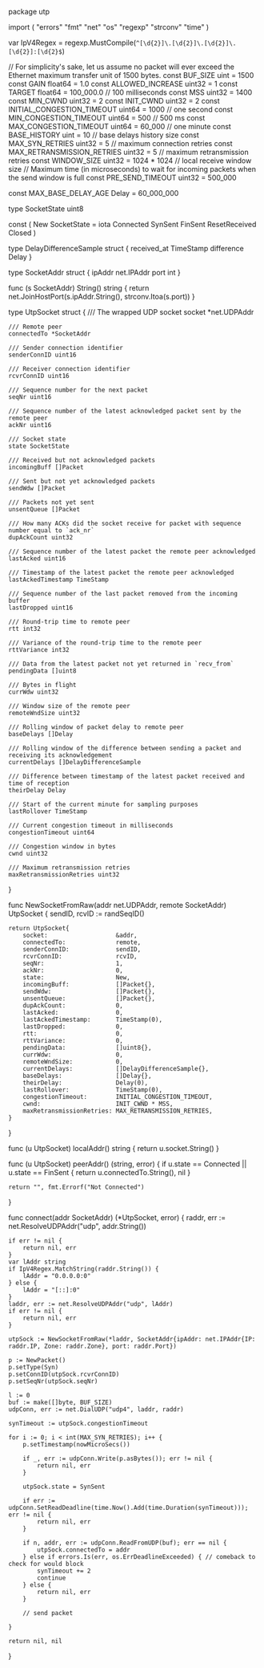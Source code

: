 package utp

import (
	"errors"
	"fmt"
	"net"
	"os"
	"regexp"
	"strconv"
	"time"
)

var IpV4Regex = regexp.MustCompile(`^[\d{2}]\.[\d{2}]\.[\d{2}]\.[\d{2}]:[\d{2}$`)

// For simplicity's sake, let us assume no packet will ever exceed the Ethernet maximum transfer unit of 1500 bytes.
const BUF_SIZE uint = 1500
const GAIN float64 = 1.0
const ALLOWED_INCREASE uint32 = 1
const TARGET float64 = 100_000.0 // 100 milliseconds
const MSS uint32 = 1400
const MIN_CWND uint32 = 2
const INIT_CWND uint32 = 2
const INITIAL_CONGESTION_TIMEOUT uint64 = 1000 // one second
const MIN_CONGESTION_TIMEOUT uint64 = 500      // 500 ms
const MAX_CONGESTION_TIMEOUT uint64 = 60_000   // one minute
const BASE_HISTORY uint = 10                   // base delays history size
const MAX_SYN_RETRIES uint32 = 5               // maximum connection retries
const MAX_RETRANSMISSION_RETRIES uint32 = 5    // maximum retransmission retries
const WINDOW_SIZE uint32 = 1024 * 1024         // local receive window size
// Maximum time (in microseconds) to wait for incoming packets when the send window is full
const PRE_SEND_TIMEOUT uint32 = 500_000

const MAX_BASE_DELAY_AGE Delay = 60_000_000

type SocketState uint8

const (
	New SocketState = iota
	Connected
	SynSent
	FinSent
	ResetReceived
	Closed
)

type DelayDifferenceSample struct {
	received_at TimeStamp
	difference  Delay
}

type SocketAddr struct {
	ipAddr net.IPAddr
	port   int
}

func (s SocketAddr) String() string {
	return net.JoinHostPort(s.ipAddr.String(), strconv.Itoa(s.port))
}

type UtpSocket struct {
	/// The wrapped UDP socket
	socket *net.UDPAddr

	/// Remote peer
	connectedTo *SocketAddr

	/// Sender connection identifier
	senderConnID uint16

	/// Receiver connection identifier
	rcvrConnID uint16

	/// Sequence number for the next packet
	seqNr uint16

	/// Sequence number of the latest acknowledged packet sent by the remote peer
	ackNr uint16

	/// Socket state
	state SocketState

	/// Received but not acknowledged packets
	incomingBuff []Packet

	/// Sent but not yet acknowledged packets
	sendWdw []Packet

	/// Packets not yet sent
	unsentQueue []Packet

	/// How many ACKs did the socket receive for packet with sequence number equal to `ack_nr`
	dupAckCount uint32

	/// Sequence number of the latest packet the remote peer acknowledged
	lastAcked uint16

	/// Timestamp of the latest packet the remote peer acknowledged
	lastAckedTimestamp TimeStamp

	/// Sequence number of the last packet removed from the incoming buffer
	lastDropped uint16

	/// Round-trip time to remote peer
	rtt int32

	/// Variance of the round-trip time to the remote peer
	rttVariance int32

	/// Data from the latest packet not yet returned in `recv_from`
	pendingData []uint8

	/// Bytes in flight
	currWdw uint32

	/// Window size of the remote peer
	remoteWndSize uint32

	/// Rolling window of packet delay to remote peer
	baseDelays []Delay

	/// Rolling window of the difference between sending a packet and receiving its acknowledgement
	currentDelays []DelayDifferenceSample

	/// Difference between timestamp of the latest packet received and time of reception
	theirDelay Delay

	/// Start of the current minute for sampling purposes
	lastRollover TimeStamp

	/// Current congestion timeout in milliseconds
	congestionTimeout uint64

	/// Congestion window in bytes
	cwnd uint32

	/// Maximum retransmission retries
	maxRetransmissionRetries uint32
}

func NewSocketFromRaw(addr net.UDPAddr, remote SocketAddr) UtpSocket {
	sendID, rcvID := randSeqID()

	return UtpSocket{
		socket:                   &addr,
		connectedTo:              remote,
		senderConnID:             sendID,
		rcvrConnID:               rcvID,
		seqNr:                    1,
		ackNr:                    0,
		state:                    New,
		incomingBuff:             []Packet{},
		sendWdw:                  []Packet{},
		unsentQueue:              []Packet{},
		dupAckCount:              0,
		lastAcked:                0,
		lastAckedTimestamp:       TimeStamp(0),
		lastDropped:              0,
		rtt:                      0,
		rttVariance:              0,
		pendingData:              []uint8{},
		currWdw:                  0,
		remoteWndSize:            0,
		currentDelays:            []DelayDifferenceSample{},
		baseDelays:               []Delay{},
		theirDelay:               Delay(0),
		lastRollover:             TimeStamp(0),
		congestionTimeout:        INITIAL_CONGESTION_TIMEOUT,
		cwnd:                     INIT_CWND * MSS,
		maxRetransmissionRetries: MAX_RETRANSMISSION_RETRIES,
	}
}

func (u UtpSocket) localAddr() string {
	return u.socket.String()
}

func (u UtpSocket) peerAddr() (string, error) {
	if u.state == Connected || u.state == FinSent {
		return u.connectedTo.String(), nil
	}

	return "", fmt.Errorf("Not Connected")
}

func connect(addr SocketAddr) (*UtpSocket, error) {
	raddr, err := net.ResolveUDPAddr("udp", addr.String())

	if err != nil {
		return nil, err
	}
	var lAddr string
	if IpV4Regex.MatchString(raddr.String()) {
		lAddr = "0.0.0.0:0"
	} else {
		lAddr = "[::]:0"
	}
	laddr, err := net.ResolveUDPAddr("udp", lAddr)
	if err != nil {
		return nil, err
	}

	utpSock := NewSocketFromRaw(*laddr, SocketAddr{ipAddr: net.IPAddr{IP: raddr.IP, Zone: raddr.Zone}, port: raddr.Port})

	p := NewPacket()
	p.setType(Syn)
	p.setConnID(utpSock.rcvrConnID)
	p.setSeqNr(utpSock.seqNr)

	l := 0
	buf := make([]byte, BUF_SIZE)
	udpConn, err := net.DialUDP("udp4", laddr, raddr)

	synTimeout := utpSock.congestionTimeout

	for i := 0; i < int(MAX_SYN_RETRIES); i++ {
		p.setTimestamp(nowMicroSecs())

		if _, err := udpConn.Write(p.asBytes()); err != nil {
			return nil, err
		}

		utpSock.state = SynSent

		if err := udpConn.SetReadDeadline(time.Now().Add(time.Duration(synTimeout))); err != nil {
			return nil, err
		}

		if n, addr, err := udpConn.ReadFromUDP(buf); err == nil {
			utpSock.connectedTo = addr
		} else if errors.Is(err, os.ErrDeadlineExceeded) { // comeback to check for would block
			synTimeout += 2
			continue
		} else {
			return nil, err
		}

		// send packet

	}

	return nil, nil
}
